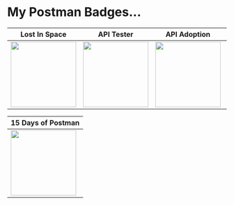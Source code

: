# My Postman Badges...

| Lost In Space  | API Tester | API Adoption | API 101 |
| ------------- | ------------- |-------------|-------------|
| <img src="https://user-images.githubusercontent.com/86320001/180306411-5adb4925-ab52-41c2-a723-bcef08e33301.png" width="150" height="150" /> | <img src="https://user-images.githubusercontent.com/86320001/180306483-31a1aa09-a487-4109-a025-bea065816d73.png" width="150" height="150" /> | <img src="https://user-images.githubusercontent.com/86320001/180306488-e06e5c4d-8053-472f-a20c-610b9f152937.png" width="150" height="150" /> | <img src="https://user-images.githubusercontent.com/86320001/180306493-f2a7834b-f5fc-4362-b4dd-2f3956c256d6.png" width="150" height="150" /> |

| 15 Days of Postman |
| ------------- |
| <img src="https://user-images.githubusercontent.com/86320001/229912788-63f8f97c-aa54-4945-9516-6ea4a5e44070.png" width="150" height="150" /> |
